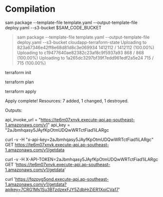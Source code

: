 # Compilation

sam package --template-file template.yaml --output-template-file deploy.yaml --s3-bucket $SAM_CODE_BUCKET


>sam package --template-file template.yaml --output-template-file deploy.yaml --s3-bucket cloudapp-terraform-state
        Uploading to 823a67346e42ff8e68d81d8c3e069934  1412112 / 1412112  (100.00%)
        Uploading to c19477640ae82382c23af8c9f5937a93  868 / 868  (100.00%)
        Uploading to 1a265dc3297bf39f7edd961edf2a5e24  715 / 715  (100.00%)

terraform init

terraform plan

terraform apply

Apply complete! Resources: 7 added, 1 changed, 1 destroyed.

Outputs:

api_invoke_url = "https://te6m07xnvk.execute-api.ap-southeast-1.amazonaws.com/v1"
api_key = "2aJbmhqasy5JAyfKpOtmUDQwWRTctFiad1iLARgc

curl -v -H "x-api-key=2aJbmhqasy5JAyfKpOtmUDQwWRTctFiad1iLARgc"  GET  https://te6m07xnvk.execute-api.ap-southeast-1.amazonaws.com/v1/getdata

curl -v -H X-API-TOKEN=2aJbmhqasy5JAyfKpOtmUDQwWRTctFiad1iLARgc GET 'https://te6m07xnvk.execute-api.ap-southeast-1.amazonaws.com/v1/getdata'

curl 'https://fqzpyg5ond.execute-api.ap-southeast-1.amazonaws.com/v1/getdata?apikey=7CRG1Ms1Su3BTzdzexFJY5ZdbHrZiER1XoiCVa17'

